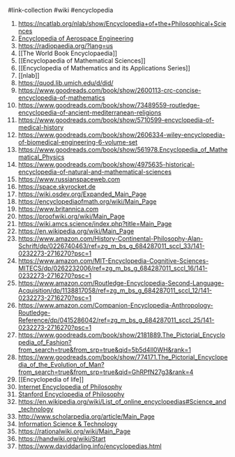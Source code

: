#link-collection #wiki #encyclopedia 
1. https://ncatlab.org/nlab/show/Encyclopedia+of+the+Philosophical+Sciences
2. [Encyclopedia of Aerospace Engineering](https://onlinelibrary.wiley.com/doi/book/10.1002/9780470686652) 
3. https://radiopaedia.org/?lang=us
4. [[The World Book Encyclopaedia]]
5. [[Encyclopaedia of Mathematical Sciences]]
6. [[Encyclopedia of Mathematics and its Applications Series]]
7. [[nlab]]
8. https://quod.lib.umich.edu/d/did/
9. https://www.goodreads.com/book/show/2600113-crc-concise-encyclopedia-of-mathematics
10. https://www.goodreads.com/book/show/73489559-routledge-encyclopedia-of-ancient-mediterranean-religions
11. https://www.goodreads.com/book/show/5710599-encyclopedia-of-medical-history
12. https://www.goodreads.com/book/show/2606334-wiley-encyclopedia-of-biomedical-engineering-6-volume-set
13. https://www.goodreads.com/book/show/561978.Encyclopedia_of_Mathematical_Physics
14. https://www.goodreads.com/book/show/4975635-historical-encyclopedia-of-natural-and-mathematical-sciences
15. https://www.russianspaceweb.com
16. https://space.skyrocket.de
17. https://wiki.osdev.org/Expanded_Main_Page
18. https://encyclopediaofmath.org/wiki/Main_Page
19. https://www.britannica.com
20. https://proofwiki.org/wiki/Main_Page
21. https://wiki.amcs.science/index.php?title=Main_Page
22. https://en.wikipedia.org/wiki/Main_Page
23. https://www.amazon.com/History-Continental-Philosophy-Alan-Schrift/dp/0226740463/ref=zg_m_bs_g_684287011_sccl_33/141-0232273-2716270?psc=1
24. https://www.amazon.com/MIT-Encyclopedia-Cognitive-Sciences-MITECS/dp/0262232006/ref=zg_m_bs_g_684287011_sccl_16/141-0232273-2716270?psc=1
25. https://www.amazon.com/Routledge-Encyclopedia-Second-Language-Acquisition/dp/1138817058/ref=zg_m_bs_g_684287011_sccl_12/141-0232273-2716270?psc=1
26. https://www.amazon.com/Companion-Encyclopedia-Anthropology-Routledge-Reference/dp/0415286042/ref=zg_m_bs_g_684287011_sccl_25/141-0232273-2716270?psc=1
27. https://www.goodreads.com/book/show/2181889.The_Pictorial_Encyclopedia_of_Fashion?from_search=true&from_srp=true&qid=5b5d4Il0WH&rank=1
28. https://www.goodreads.com/book/show/774171.The_Pictorial_Encyclopedia_of_the_Evolution_of_Man?from_search=true&from_srp=true&qid=GhRPfN27g3&rank=4
29. [[Encyclopedia of life]]
30. [Internet Encyclopedia of Philosophy](https://iep.utm.edu/) 
31. [Stanford Encyclopedia of Philosophy](https://plato.stanford.edu/)
32. https://en.wikipedia.org/wiki/List_of_online_encyclopedias#Science_and_technology
33. http://www.scholarpedia.org/article/Main_Page
34. [Information Science & Technology](https://www.igi-global.com/dictionary/) 
35. https://rationalwiki.org/wiki/Main_Page
36. https://handwiki.org/wiki/Start
37. https://www.daviddarling.info/encyclopedias.html 

